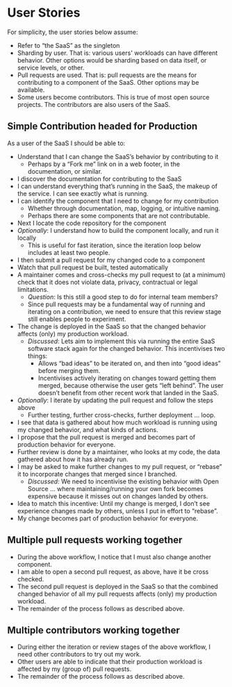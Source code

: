 # User Stories

For simplicity, the user stories below assume:
 * Refer to “the SaaS” as the singleton
 * Sharding by user. That is: various users' workloads can have different behavior. Other options would be sharding based on data itself, or service levels, or other.
 * Pull requests are used. That is: pull requests are the means for contributing to a component of the SaaS. Other options may be available.
 * Some users become contributors. This is true of most open source projects. The contributors are also users of the SaaS. 

## Simple Contribution headed for Production

As a user of the SaaS I should be able to:

 * Understand that I can change the SaaS’s behavior by contributing to it
   * Perhaps by a “Fork me” link on in a web footer, in the documentation, or similar.
 * I discover the documentation for contributing to the SaaS
 * I can understand everything that’s running in the SaaS, the makeup of the service. I can see exactly what is running.
 * I can identify the component that I need to change for my contribution
   * Whether through documentation, map, logging, or intuitive naming.
   * Perhaps there are some components that are not contributable.
 * Next I locate the code repository for the component
 * *Optionally*: I understand how to build the component locally, and run it locally
   * This is useful for fast iteration, since the iteration loop below includes at least two people.
 * I then submit a pull request for my changed code to a component
 * Watch that pull request be built, tested automatically
 * A maintainer comes and cross-checks my pull request to  (at a minimum) check that it does not violate data, privacy, contractual or legal limitations. 
   * *Question*: Is this still a good step to do for internal team members?
   * Since pull requests may be a fundamental way of running and iterating on a contribution, we need to ensure that this review stage still enables people to experiment.
 * The change is deployed in the SaaS so that the changed behavior affects (only) my production workload.
   * *Discussed*: Lets aim to implement this via running the entire SaaS software stack again for the changed behavior. This incentivises two things:
     * Allows “bad ideas” to be iterated on, and then into “good ideas” before merging them.
     * Incentivises actively iterating on changes toward getting them merged, because otherwise the user gets “left behind”. The user doesn’t benefit from other recent work that landed in the SaaS.
 * *Optionally*: I iterate by updating the pull request and follow the steps above
   * Further testing, further cross-checks, further deployment … loop.
 * I see that data is gathered about how much workload is running using my changed behavior, and what kinds of actions.
 * I propose that the pull request is merged and becomes part of production behavior for everyone.
 * Further review is done by a maintainer, who looks at my code, the data gathered about how it has already run.
 * I may be asked to make further changes to my pull request, or “rebase” it to incorporate changes that merged since I branched.
   * *Discussed*: We need to incentivise the existing behavior with Open Source … where maintaining/running your own fork becomes expensive because it misses out on changes landed by others. 
 * Idea to match this incentive: Until my change is merged, I don’t see experience changes made by others, unless I put in effort to “rebase”.
 * My change becomes part of production behavior for everyone.

## Multiple pull requests working together

 * During the above workflow, I notice that I must also change another component.
 * I am able to open a second pull request, as above, have it be cross checked.
 * The second pull request is deployed in the SaaS so that the combined changed behavior of all my pull requests affects (only) my production workload.
 * The remainder of the process follows as described above.

## Multiple contributors working together

 * During either the iteration or review stages of the above workflow, I need other contributors to try out my work.
 * Other users are able to indicate that their production workload is affected by my (group of) pull requests.
 * The remainder of the process follows as described above.

